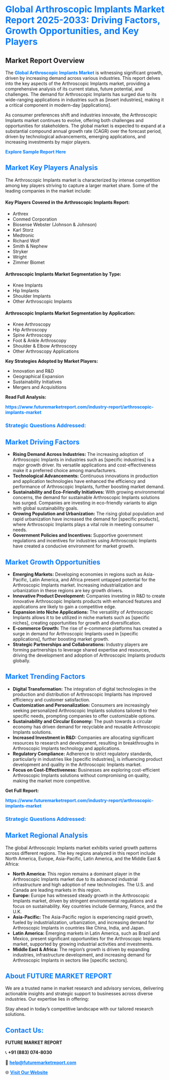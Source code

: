 <h1 style="color: #007BFF;">Global Arthroscopic Implants Market Report 2025-2033: Driving Factors, Growth Opportunities, and Key Players</h1>

<section id="overview">
<h2>Market Report Overview</h2>
<p>The <a href="https://www.futuremarketreport.com/industry-report/arthroscopic-implants-market" style="color: #007BFF; text-decoration: none;"><strong>Global Arthroscopic Implants Market</strong></a> is witnessing significant growth, driven by increasing demand across various industries. This report delves into the key aspects of the Arthroscopic Implants market, providing a comprehensive analysis of its current status, future potential, and challenges. The demand for Arthroscopic Implants has surged due to its wide-ranging applications in industries such as [insert industries], making it a critical component in modern-day [applications].</p>
<p>As consumer preferences shift and industries innovate, the Arthroscopic Implants market continues to evolve, offering both challenges and opportunities for stakeholders. The global market is expected to expand at a substantial compound annual growth rate (CAGR) over the forecast period, driven by technological advancements, emerging applications, and increasing investments by major players.</p>
</section>

<section id="overview">
<p><a href="https://www.futuremarketreport.com/request-sample/reportId=103391" style="color: #007BFF; text-decoration: none;"><strong>Explore Sample Report Here</strong></a></p>
</section>

<section id="key-players">
<h2 style="color: #007BFF;">Market Key Players Analysis</h2>
<p>The Arthroscopic Implants market is characterized by intense competition among key players striving to capture a larger market share. Some of the leading companies in the market include:</p>
<h4>Key Players Covered in the Arthroscopic Implants Report:</h4>
<ul><li>Arthrex</li><li>Conmed Corporation</li><li>Biosense Webster (Johnson &amp; Johnson)</li><li>Karl Storz</li><li>Medtronic</li><li>Richard Wolf</li><li>Smith &amp; Nephew</li><li>Stryker</li><li>Wright</li><li>Zimmer Biomet</li></ul>
<h4>Arthroscopic Implants Market Segmentation by Type:</h4>
<ul><li>Knee Implants</li><li>Hip Implants</li><li>Shoulder Implants</li><li>Other Arthroscopic Implants</li></ul>

<h4>Arthroscopic Implants Market Segmentation by Application:</h4>
<ul><li>Knee Arthroscopy</li><li>Hip Arthroscopy</li><li>Spine Arthroscopy</li><li>Foot &amp; Ankle Arthroscopy</li><li>Shoulder &amp; Elbow Arthroscopy</li><li>Other Arthroscopy Applications</li></ul>
<p><strong>Key Strategies Adopted by Market Players:</strong></p>
<ul>
<li>Innovation and R&D</li>
<li>Geographical Expansion</li>
<li>Sustainability Initiatives</li>
<li>Mergers and Acquisitions</li>
</ul>
</section>

<section>
<p><strong>Read Full Analysis: </strong></p><a href="https://www.futuremarketreport.com/industry-report/arthroscopic-implants-market" style="color: #007BFF; text-decoration: none;"><strong>https://www.futuremarketreport.com/industry-report/arthroscopic-implants-market</strong></a>
<h3 style="color: #007BFF;">Strategic Questions Addressed:</h3>
</section>

<section id="driving-factors">
<h2 style="color: #007BFF;">Market Driving Factors</h2>
<ul>
<li><strong>Rising Demand Across Industries:</strong> The increasing adoption of Arthroscopic Implants in industries such as [specific industries] is a major growth driver. Its versatile applications and cost-effectiveness make it a preferred choice among manufacturers.</li>
<li><strong>Technological Advancements:</strong> Continuous innovations in production and application technologies have enhanced the efficiency and performance of Arthroscopic Implants, further boosting market demand.</li>
<li><strong>Sustainability and Eco-Friendly Initiatives:</strong> With growing environmental concerns, the demand for sustainable Arthroscopic Implants solutions has surged. Companies are investing in eco-friendly variants to align with global sustainability goals.</li>
<li><strong>Growing Population and Urbanization:</strong> The rising global population and rapid urbanization have increased the demand for [specific products], where Arthroscopic Implants plays a vital role in meeting consumer needs.</li>
<li><strong>Government Policies and Incentives:</strong> Supportive government regulations and incentives for industries using Arthroscopic Implants have created a conducive environment for market growth.</li>
</ul>
</section>

<section id="growth-opportunities">
<h2 style="color: #007BFF;">Market Growth Opportunities</h2>
<ul>
<li><strong>Emerging Markets:</strong> Developing economies in regions such as Asia-Pacific, Latin America, and Africa present untapped potential for the Arthroscopic Implants market. Increasing industrialization and urbanization in these regions are key growth drivers.</li>
<li><strong>Innovative Product Development:</strong> Companies investing in R&D to create innovative Arthroscopic Implants products with enhanced features and applications are likely to gain a competitive edge.</li>
<li><strong>Expansion into Niche Applications:</strong> The versatility of Arthroscopic Implants allows it to be utilized in niche markets such as [specific niches], creating opportunities for growth and diversification.</li>
<li><strong>E-commerce Growth:</strong> The rise of e-commerce platforms has created a surge in demand for Arthroscopic Implants used in [specific applications], further boosting market growth.</li>
<li><strong>Strategic Partnerships and Collaborations:</strong> Industry players are forming partnerships to leverage shared expertise and resources, driving the development and adoption of Arthroscopic Implants products globally.</li>
</ul>
</section>

<section id="trending-factors">
<h2 style="color: #007BFF;">Market Trending Factors</h2>
<ul>
<li><strong>Digital Transformation:</strong> The integration of digital technologies in the production and distribution of Arthroscopic Implants has improved efficiency and customer satisfaction.</li>
<li><strong>Customization and Personalization:</strong> Consumers are increasingly seeking personalized Arthroscopic Implants solutions tailored to their specific needs, prompting companies to offer customizable options.</li>
<li><strong>Sustainability and Circular Economy:</strong> The push towards a circular economy has driven demand for recyclable and reusable Arthroscopic Implants solutions.</li>
<li><strong>Increased Investment in R&D:</strong> Companies are allocating significant resources to research and development, resulting in breakthroughs in Arthroscopic Implants technology and applications.</li>
<li><strong>Regulatory Compliance:</strong> Adherence to strict regulatory standards, particularly in industries like [specific industries], is influencing product development and quality in the Arthroscopic Implants market.</li>
<li><strong>Focus on Cost-Effectiveness:</strong> Businesses are exploring cost-efficient Arthroscopic Implants solutions without compromising on quality, making the market more competitive.</li>
</ul>
</section>

<section>
<p><strong>Get Full Report: </strong></p><a href="https://www.futuremarketreport.com/industry-report/arthroscopic-implants-market" style="color: #007BFF; text-decoration: none;"><strong>https://www.futuremarketreport.com/industry-report/arthroscopic-implants-market</strong></a>
<h3 style="color: #007BFF;">Strategic Questions Addressed:</h3>
</section>


<section id="regional-analysis">
<h2 style="color: #007BFF;">Market Regional Analysis</h2>
<p>The global Arthroscopic Implants market exhibits varied growth patterns across different regions. The key regions analyzed in this report include North America, Europe, Asia-Pacific, Latin America, and the Middle East & Africa:</p>
<ul>
<li><strong>North America:</strong> This region remains a dominant player in the Arthroscopic Implants market due to its advanced industrial infrastructure and high adoption of new technologies. The U.S. and Canada are leading markets in this region.</li>
<li><strong>Europe:</strong> Europe has witnessed steady growth in the Arthroscopic Implants market, driven by stringent environmental regulations and a focus on sustainability. Key countries include Germany, France, and the U.K.</li>
<li><strong>Asia-Pacific:</strong> The Asia-Pacific region is experiencing rapid growth, fueled by industrialization, urbanization, and increasing demand for Arthroscopic Implants in countries like China, India, and Japan.</li>
<li><strong>Latin America:</strong> Emerging markets in Latin America, such as Brazil and Mexico, present significant opportunities for the Arthroscopic Implants market, supported by growing industrial activities and investments.</li>
<li><strong>Middle East & Africa:</strong> The region’s growth is driven by expanding industries, infrastructure development, and increasing demand for Arthroscopic Implants in sectors like [specific sectors].</li>
</ul>
</section>

<footer>
<h2 style="color: #007BFF;">About FUTURE MARKET REPORT</h2>
<p>We are a trusted name in market research and advisory services, delivering actionable insights and strategic support to businesses across diverse industries. Our expertise lies in offering:</p>

<p>Stay ahead in today’s competitive landscape with our tailored research solutions.</p>

<h2 style="color: #007BFF;">Contact Us:</h2>
<p><strong>FUTURE MARKET REPORT</strong></p>
<p>📞 <strong>+91 (883) 074-8030</strong></p>
<p>📧 <strong><a href="mailto:help@futuremarketreport.com" style="color: #007BFF;">help@futuremarketreport.com</a></strong></p>
<p>🌐 <strong><a href="https://www.futuremarketreport.com/" style="color: #007BFF;">Visit Our Website</a></strong></p>
</footer>